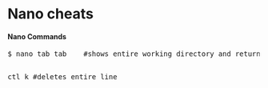 Nano cheats
===========

<h4>Nano Commands</h4>
<pre>
$ nano tab tab    #shows entire working directory and returns to nano prompt

ctl k   #deletes entire line

</pre>
